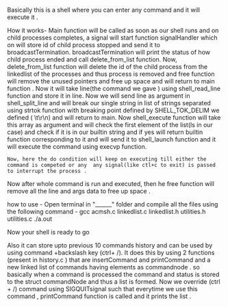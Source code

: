 Basically this is a shell where you can enter any command and it will execute it .

How it works-
    Main function will be called as soon as our shell runs and on child processes completes, a               signal will start function signalHandler which on will store id of child process stopped and send it to broadcastTermination. broadcastTermination will print the status of how child process ended and call delete_from_list function. Now, delete_from_list function will delete the id of the child process from the linkedlist of the processes and thus process is removed and free function will remove the unused pointers and free up space and will return to main function .
Now it will take line(the command we gave ) using shell_read_line function and store it in line.  Now we will send line as argument in shell_split_line and will break our single string in list of strings separated using strtok function with breaking point defined by SHELL_TOK_DELIM we defined ( \t\r\n) and will return to main. Now shell_execute function will take this array as argument and will check the first element of the list(ls in our case) and check if it is in our builtin string and if yes will return builtin function corresponding to it and will send it to shell_launch function and it will execute the command using execvp function. 

    Now, here the do condition will keep on executing till either the command is competed or any  any signal(like ctl+c to exit) is passed to interrupt the process .
Now after whole command is run and executed, then he free function will remove all the line and args data to free up space  .

how to use - 
Open terminal in "______" folder and compile all the files using the following command -
gcc acmsh.c linkedlist.c linkedlist.h utilities.h utilities.c ./a.out

Now your shell is ready to go



Also it can store upto previous 10 commands history and can be used by using command +backslash key (ctrl+ /). It  does this by using 2 functions (present in history.c ) that are insertCommand and printCommand and a new linked list of commands having elements as commandnode . so basically when a command is processed the command and status is stored to the struct commandNode and thus a list is formed. Now we override (ctrl + /)   command using SIGQUITsignal such that everytime we use this command , printCommand  function is called and it prints the list .

